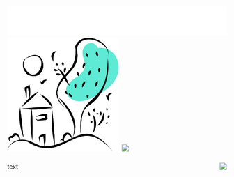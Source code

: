 
<h1 align="left">
  <img src="https://raw.githubusercontent.com/kvyuaiss/kvyuaiss/main/header.svg" alt="hi" />
  <img src="https://raw.githubusercontent.com/kvyuaiss/kvyuaiss/main/craft.svg" width="256" />
 <img src="https://skillicons.dev/icons?i=js,gcp,angular,ts,nextjs,nodejs,twitter,react,firebase,discord,cloudflare,bots,express,html,css,vscode,materialui,nginx,tailwind&perline=10" />
</h1>
<p align="right">
 <img align="right" src="https://lanyard-profile-readme.vercel.app/api/840040157851025440"></img>
</p>
text
